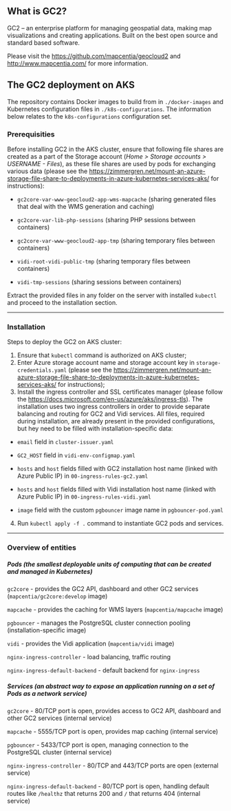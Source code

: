 ## What is GC2?

GC2 – an enterprise platform for managing geospatial data, making map visualizations and creating applications. Built on the best open source and standard based software.

Please visit the https://github.com/mapcentia/geocloud2 and http://www.mapcentia.com/ for more information.

## The GC2 deployment on AKS

The repository contains Docker images to build from in `./docker-images` and Kubernetes configuration files in `./k8s-configurations`. The information below relates to the `k8s-configurations` configuration set.

### Prerequisities

Before installing GC2 in the AKS cluster, ensure that following file shares are created as a part of the Storage account (_Home > Storage accounts > USERNAME - Files_), as these file shares are used by pods for exchanging various data (please see the https://zimmergren.net/mount-an-azure-storage-file-share-to-deployments-in-azure-kubernetes-services-aks/ for instructions):

- `gc2core-var-www-geocloud2-app-wms-mapcache` (sharing generated files that deal with the WMS generation and caching)

- `gc2core-var-lib-php-sessions` (sharing PHP sessions between containers)

- `gc2core-var-www-geocloud2-app-tmp` (sharing temporary files between containers)

- `vidi-root-vidi-public-tmp` (sharing temporary files between containers)

- `vidi-tmp-sessions` (sharing sessions between containers)

Extract the provided files in any folder on the server with installed `kubectl` and proceed to the installation section.

---

### Installation

Steps to deploy the GC2 on AKS cluster:

1. Ensure that `kubectl` command is authorized on AKS cluster;
2. Enter Azure storage account name and storage account key in `storage-credentials.yaml` (please see the https://zimmergren.net/mount-an-azure-storage-file-share-to-deployments-in-azure-kubernetes-services-aks/ for instructions);
3. Install the ingress controller and SSL certificates manager (please follow the https://docs.microsoft.com/en-us/azure/aks/ingress-tls). The installation uses two ingress controllers in order to provide separate balancing and routing for GC2 and Vidi services. All files, required during installation, are already present in the provided configurations, but hey need to be filled with installation-specific data:

- `email` field in `cluster-issuer.yaml`

- `GC2_HOST` field in `vidi-env-configmap.yaml`

- `hosts` and `host` fields filled with GC2 installation host name (linked with Azure Public IP) in `00-ingress-rules-gc2.yaml`

- `hosts` and `host` fields filled with Vidi installation host name (linked with Azure Public IP) in `00-ingress-rules-vidi.yaml`

- `image` field with the custom `pgbouncer` image name in `pgbouncer-pod.yaml`

4. Run `kubectl apply -f .` command to instantiate GC2 pods and services.

---

### Overview of entities
##### Pods (the smallest deployable units of computing that can be created and managed in Kubernetes)

`gc2core` - provides the GC2 API, dashboard and other GC2 services (`mapcentia/gc2core:develop` image)

`mapcache` - provides the caching for WMS layers  (`mapcentia/mapcache` image)

`pgbouncer` - manages the PostgreSQL cluster connection pooling (installation-specific image)

`vidi` - provides the Vidi application (`mapcentia/vidi` image)

`nginx-ingress-controller` - load balancing, traffic routing

`nginx-ingress-default-backend` - default backend for `nginx-ingress`

##### Services (an abstract way to expose an application running on a set of Pods as a network service)

`gc2core` - 80/TCP port is open, provides access to GC2 API, dashboard and other GC2 services (internal service)

`mapcache` - 5555/TCP port is open, provides map caching (internal service)

`pgbouncer` - 5433/TCP port is open, managing connection to the PostgreSQL cluster (internal service)

`nginx-ingress-controller` - 80/TCP and 443/TCP ports are open (external service)

`nginx-ingress-default-backend` - 80/TCP port is open, handling default routes like `/healthz` that returns 200 and `/` that returns 404 (internal service)

